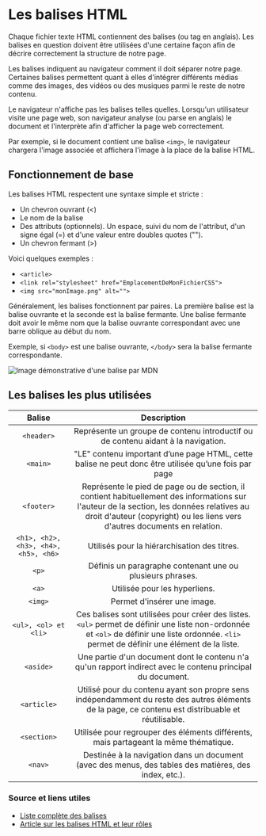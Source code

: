 # Les balises HTML

Chaque fichier texte HTML contiennent des balises (ou tag en anglais). Les balises en question doivent être utilisées d'une certaine façon afin de décrire correctement la structure de notre page.

Les balises indiquent au navigateur comment il doit séparer notre page. Certaines balises permettent quant à elles d'intégrer différents médias comme des images, des vidéos ou des musiques parmi le reste de notre contenu.

Le navigateur n'affiche pas les balises telles quelles. Lorsqu'un utilisateur visite une page web, son navigateur analyse (ou parse en anglais) le document et l'interprète afin d'afficher la page web correctement.

Par exemple, si le document contient une balise ```<img>```, le navigateur chargera l'image associée et affichera l'image à la place de la balise HTML.

## Fonctionnement de base

Les balises HTML respectent une syntaxe simple et stricte :

* Un chevron ouvrant (<)
* Le nom de la balise
* Des attributs (optionnels). Un espace, suivi du nom de l'attribut, d'un signe égal (=) et d'une valeur entre doubles quotes ("").
* Un chevron fermant (>)

Voici quelques exemples :

* ```<article>```
* ```<link rel="stylesheet" href="EmplacementDeMonFichierCSS">```
* ```<img src="monImage.png" alt="">```

Généralement, les balises fonctionnent par paires.
La première balise est la balise ouvrante et la seconde est la balise fermante. Une balise fermante doit avoir le même nom que la balise ouvrante correspondant avec une barre oblique au début du nom.

Exemple, si ```<body>``` est une balise ouvrante, ```</body>``` sera la balise fermante correspondante.

![Image démonstrative d'une balise par MDN](https://mdn.mozillademos.org/files/8573/anatomy-of-an-html-element.png)

## Les balises les plus utilisées

| Balise | Description |
| :----: | :---------: |
| ```<header>``` | Représente un groupe de contenu introductif ou de contenu aidant à la navigation.|
| ```<main>``` | "LE" contenu important d’une page HTML, cette balise ne peut donc être utilisée qu’une fois par page |
| ```<footer>``` | Représente le pied de page ou de section, il contient habituellement des informations sur l'auteur de la section, les données relatives au droit d'auteur (copyright) ou les liens vers d'autres documents en relation. |
| ```<h1>, <h2>, <h3>, <h4>, <h5>, <h6>``` | Utilisés pour la hiérarchisation des titres. |
| ```<p>``` | Définis un paragraphe contenant une ou plusieurs phrases. |
| ```<a>``` | Utilisée pour les hyperliens. |
| ```<img>``` | Permet d'insérer une image. |
| ```<ul>, <ol> et <li>``` | Ces balises sont utilisées pour créer des listes. ```<ul>``` permet de définir une liste non-ordonnée et ```<ol>``` de définir une liste ordonnée. ```<li>``` permet de définir une élément de la liste. |
| ```<aside>``` | Une partie d'un document dont le contenu n'a qu'un rapport indirect avec le contenu principal du document. |
| ```<article>``` | Utilisé pour du contenu ayant son propre sens indépendamment du reste des autres éléments de la page, ce contenu est distribuable et réutilisable. |
| ```<section>``` | Utilisée pour regrouper des éléments différents, mais partageant la même thématique. |
| ```<nav>``` | Destinée à la navigation dans un document (avec des menus, des tables des matières, des index, etc.). |

### Source et liens utiles

* [Liste complète des balises](https://jaetheme.com/balises-html5/)
* [Article sur les balises HTML et leur rôles](https://developer.mozilla.org/fr/docs/Apprendre/HTML/Balises_HTML)
